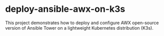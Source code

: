 # deploy-ansible-awx-on-k3s
This project demonstrates how to deploy and configure AWX open-source version of Ansible Tower on a lightweight Kubernetes distribution (K3s).
